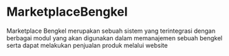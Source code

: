 # MarketplaceBengkel
 Marketplace Bengkel merupakan sebuah sistem yang terintegrasi dengan berbagai modul yang akan digunakan dalam memanajemen sebuah bengkel serta dapat melakukan penjualan produk melalui website
